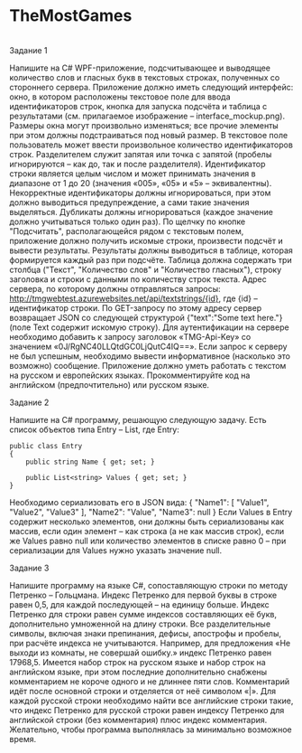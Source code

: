 # TheMostGames
<br>
Задание 1

Напишите на C# WPF-приложение, подсчитывающее и выводящее количество слов и гласных букв в текстовых строках, полученных со стороннего сервера.
Приложение должно иметь следующий интерфейс: окно, в котором расположены текстовое поле для ввода идентификаторов строк, кнопка для запуска подсчёта и таблица с результатами (см. прилагаемое изображение – interface_mockup.png). Размеры окна могут произвольно изменяться; все прочие элементы при этом должны подстраиваться под новый размер.
В текстовое поле пользователь может ввести произвольное количество идентификаторов строк. Разделителем служит запятая или точка с запятой (пробелы игнорируются – как до, так и после разделителя). Идентификатор строки является целым числом и может принимать значения в диапазоне от 1 до 20 (значения «005», «05» и «5» – эквивалентны). Некорректные идентификаторы должны игнорироваться, при этом должно выводиться предупреждение, а сами такие значения выделяться. Дубликаты должны игнорироваться (каждое значение должно учитываться только один раз).
По щелчку по кнопке "Подсчитать", располагающейся рядом с текстовым полем, приложение должно получить искомые строки, произвести подсчёт и вывести результаты.
Результаты должны выводиться в таблице, которая формируется каждый раз при подсчёте. Таблица должна содержать три столбца ("Текст", "Количество слов" и "Количество гласных"), строку заголовка и строки с данными по количеству строк текста.
Адрес сервера, по которому должны отправляться запросы: http://tmgwebtest.azurewebsites.net/api/textstrings/{id}, где {id} – идентификатор строки. По GET-запросу по этому адресу сервер возвращает JSON со следующей структурой {"text":"Some text here."} (поле Text содержит искомую строку).
Для аутентификации на сервере необходимо добавить к запросу заголовок «TMG-Api-Key» со значением «0J/RgNC40LLQtdGC0LjQutC4IQ==».
Если запрос к серверу не был успешным, необходимо вывести информативное (насколько это возможно) сообщение.
Приложение должно уметь работать с текстом на русском и европейских языках.
Прокомментируйте код на английском (предпочтительно) или русском языке.

Задание 2

Напишите на C# программу, решающую следующую задачу.
Есть список объектов типа Entry – List<Entry>, где Entry:
    
    public class Entry
    {
        public string Name { get; set; }

        public List<string> Values { get; set; }
    }

Необходимо сериализовать его в JSON вида:
{
"Name1":
[
"Value1",
"Value2",
"Value3"
],
"Name2": "Value",
"Name3": null
}
Если Values в Entry содержит несколько элементов, они должны быть сериализованы как массив, если один элемент – как строка (а не как массив строк), если же Values равно null или количество элементов в списке равно 0 – при сериализации для Values нужно указать значение null.

Задание 3

Напишите программу на языке C#, сопоставляющую строки по методу Петренко – Гольцмана.
Индекс Петренко для первой буквы в строке равен 0,5, для каждой последующей – на единицу больше. Индекс Петренко для строки равен сумме индексов составляющих её букв, дополнительно умноженной на длину строки. Все разделительные символы, включая знаки препинания, дефисы, апострофы и пробелы, при расчёте индекса не учитываются. Например, для предложения «Не выходи из комнаты, не совершай ошибку.» индекс Петренко равен 17968,5.
Имеется набор строк на русском языке и набор строк на английском языке, при этом последние дополнительно снабжены комментарием не короче одного и не длиннее пяти слов. Комментарий идёт после основной строки и отделяется от неё символом «|».
Для каждой русской строки необходимо найти все английские строки такие, что индекс Петренко для русской строки равен индексу Петренко для английской строки (без комментария) плюс индекс комментария.
Желательно, чтобы программа выполнялась за минимально возможное время.

